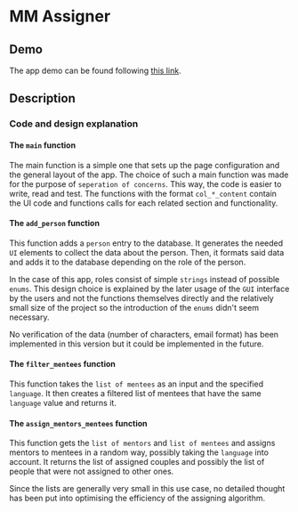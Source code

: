 # MM Assigner

## Demo

The app demo can be found following [this link]().

## Description

### Code and design explanation

#### The `main` function

The main function is a simple one that sets up the page configuration and the general layout of the app.
The choice of such a main function was made for the purpose of `seperation of concerns`.
This way, the code is easier to write, read and test.
The functions with the format `col_*_content` contain the UI code and functions calls for each related section and functionality.

#### The `add_person` function

This function adds a `person` entry to the database.
It generates the needed `UI` elements to collect the data about the person.
Then, it formats said data and adds it to the database depending on the role of the person.

In the case of this app, roles consist of simple `strings` instead of possible `enums`.
This design choice is explained by the later usage of the `GUI` interface by the users and not the functions themselves directly and the relatively small size of the project so the introduction of the `enums` didn't seem necessary.

No verification of the data (number of characters, email format) has been implemented in this version but it could be implemented in the future.

#### The `filter_mentees` function

This function takes the `list of mentees` as an input and the specified `language`.
It then creates a filtered list of mentees that have the same `language` value and returns it.

#### The `assign_mentors_mentees` function

This function gets the `list of mentors` and `list of mentees` and assigns mentors to mentees in a random way, possibly taking the `language` into account. It returns the list of assigned couples and possibly the list of people that were not assigned to other ones.

Since the lists are generally very small in this use case, no detailed thought has been put into optimising the efficiency of the assigning algorithm.
